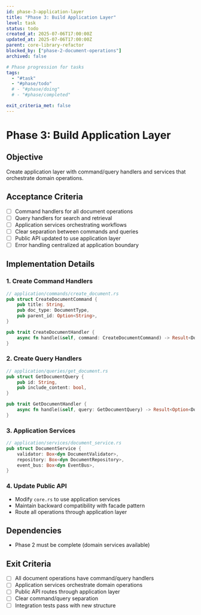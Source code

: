 ```yaml
---
id: phase-3-application-layer
title: "Phase 3: Build Application Layer"
level: task
status: todo
created_at: 2025-07-06T17:00:00Z
updated_at: 2025-07-06T17:00:00Z
parent: core-library-refactor
blocked_by: ["phase-2-document-operations"]
archived: false

# Phase progression for tasks
tags:
  - "#task"
  - "#phase/todo"
  # - "#phase/doing"
  # - "#phase/completed"

exit_criteria_met: false
---
```


# Phase 3: Build Application Layer

## Objective

Create application layer with command/query handlers and services that orchestrate domain operations.

## Acceptance Criteria

- [ ] Command handlers for all document operations
- [ ] Query handlers for search and retrieval
- [ ] Application services orchestrating workflows
- [ ] Clear separation between commands and queries
- [ ] Public API updated to use application layer
- [ ] Error handling centralized at application boundary

## Implementation Details

### 1. Create Command Handlers
```rust
// application/commands/create_document.rs
pub struct CreateDocumentCommand {
    pub title: String,
    pub doc_type: DocumentType,
    pub parent_id: Option<String>,
}

pub trait CreateDocumentHandler {
    async fn handle(&self, command: CreateDocumentCommand) -> Result<Document>;
}
```

### 2. Create Query Handlers
```rust
// application/queries/get_document.rs
pub struct GetDocumentQuery {
    pub id: String,
    pub include_content: bool,
}

pub trait GetDocumentHandler {
    async fn handle(&self, query: GetDocumentQuery) -> Result<Option<Document>>;
}
```

### 3. Application Services
```rust
// application/services/document_service.rs
pub struct DocumentService {
    validator: Box<dyn DocumentValidator>,
    repository: Box<dyn DocumentRepository>,
    event_bus: Box<dyn EventBus>,
}
```

### 4. Update Public API
- Modify `core.rs` to use application services
- Maintain backward compatibility with facade pattern
- Route all operations through application layer

## Dependencies

- Phase 2 must be complete (domain services available)

## Exit Criteria

- [ ] All document operations have command/query handlers
- [ ] Application services orchestrate domain operations
- [ ] Public API routes through application layer
- [ ] Clear command/query separation
- [ ] Integration tests pass with new structure